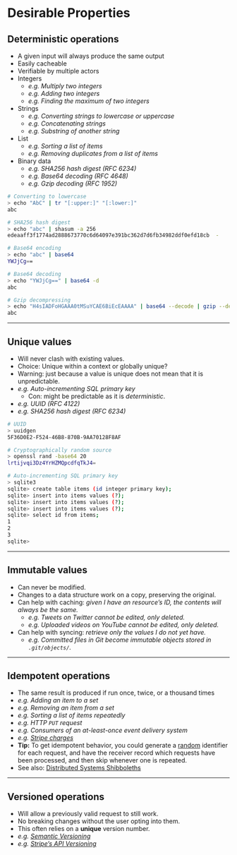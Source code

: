 # Desirable Properties

<h2 id=deterministic>Deterministic operations</h2>

- A given input will always produce the same output
- Easily cacheable
- Verifiable by multiple actors
- Integers
  - *e.g. Multiply two integers*
  - *e.g. Adding two integers*
  - *e.g. Finding the maximum of two integers*
- Strings
  - *e.g. Converting strings to lowercase or uppercase*
  - *e.g. Concatenating strings*
  - *e.g. Substring of another string*
- List
  - *e.g. Sorting a list of items*
  - *e.g. Removing duplicates from a list of items*
- Binary data
  - *e.g. SHA256 hash digest (RFC 6234)*
  - *e.g. Base64 decoding (RFC 4648)*
  - *e.g. Gzip decoding (RFC 1952)*

```bash
# Converting to lowercase
> echo "AbC" | tr "[:upper:]" "[:lower:]"
abc

# SHA256 hash digest
> echo "abc" | shasum -a 256
edeaaff3f1774ad2888673770c6d64097e391bc362d7d6fb34982ddf0efd18cb  -

# Base64 encoding
> echo "abc" | base64
YWJjCg==

# Base64 decoding
> echo "YWJjCg==" | base64 -d
abc

# Gzip decompressing
> echo "H4sIADFoHGAAA0tMSuYCAE6BiEcEAAAA" | base64 --decode | gzip --decompress
abc
```

----

<h2 id=unique>Unique values</h2>

- Will never clash with existing values.
- Choice: Unique within a context or globally unique?
- Warning: just because a value is unique does not mean that it is unpredictable.
- *e.g. Auto-incrementing SQL primary key*
  - Con: might be predictable as it is _deterministic_.
- *e.g. UUID (RFC 4122)*
- *e.g. SHA256 hash digest (RFC 6234)*

```bash
# UUID
> uuidgen
5F36D0E2-F524-46B8-870B-9AA70128F8AF

# Cryptographically random source
> openssl rand -base64 20
lrtijvqi3Dz4YrHZMQpcdfqTkJ4=

# Auto-incrementing SQL primary key
> sqlite3
sqlite> create table items (id integer primary key);
sqlite> insert into items values (?);
sqlite> insert into items values (?);
sqlite> insert into items values (?);
sqlite> select id from items;
1
2
3
sqlite>
```

----

<h2 id=immutable>Immutable values</h2>

- Can never be modified.
- Changes to a data structure work on a copy, preserving the original.
- Can help with caching: *given I have an resource’s ID, the contents will always be the same.*
    - *e.g. Tweets on Twitter cannot be edited, only deleted.*
    - *e.g. Uploaded videos on YouTube cannot be edited, only deleted.*
- Can help with syncing: *retrieve only the values I do not yet have.*
    - *e.g. Committed files in Git become immutable objects stored in `.git/objects/`.*

----

<h2 id=idempotent>Idempotent operations</h2>

- The same result is produced if run once, twice, or a thousand times
- *e.g. Adding an item to a set*
- *e.g. Removing an item from a set*
- *e.g. Sorting a list of items repeatedly*
- *e.g. HTTP `PUT` request*
- *e.g. Consumers of an at-least-once event delivery system*
- *e.g. [Stripe charges](https://stripe.com/docs/api/idempotent_requests)*
- **Tip:** To get idempotent behavior, you could generate a [random](#random) identifier for each request, and have the receiver record which requests have been processed, and then skip whenever one is repeated.
- See also: [Distributed Systems Shibboleths](https://jolynch.github.io/posts/distsys_shibboleths/)

----

<h2 id=versioned>Versioned operations</h2>

- Will allow a previously valid request to still work.
- No breaking changes without the user opting into them.
- This often relies on a **unique** version number.
- *e.g. [Semantic Versioning](https://semver.org)*
- *e.g. [Stripe’s API Versioning](https://stripe.com/blog/api-versioning)*
